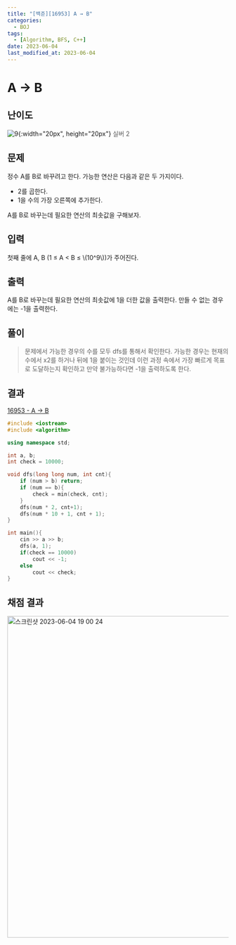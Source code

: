 ```yaml
---
title: "[백준][16953] A → B"
categories:
  - BOJ
tags:
  - [Algorithm, BFS, C++]
date: 2023-06-04
last_modified_at: 2023-06-04
---
```


# A → B
## 난이도
![9](https://github.com/ihmmaru99/ihmmaru99.github.io/assets/109266664/05e4b069-bd56-4060-913f-a3b773faccf4){:width="20px", height="20px"} <span style="color:#585858"> 실버 2</span>

## 문제
정수 A를 B로 바꾸려고 한다. 가능한 연산은 다음과 같은 두 가지이다.
- 2를 곱한다.
- 1을 수의 가장 오른쪽에 추가한다.

A를 B로 바꾸는데 필요한 연산의 최솟값을 구해보자.

## 입력
첫째 줄에 A, B (1 ≤ A < B ≤ \\(10^9\\))가 주어진다.

## 출력
A를 B로 바꾸는데 필요한 연산의 최솟값에 1을 더한 값을 출력한다. 만들 수 없는 경우에는 -1을 출력한다.

## 풀이
> 문제에서 가능한 경우의 수를 모두 dfs를 통해서 확인한다. 가능한 경우는 현재의 수에서 x2를 하거나 뒤에 1을 붙이는 것인데 이런 과정 속에서 가장 빠르게 목표로 도달하는지 확인하고 만약 불가능하다면 -1을 출력하도록 한다.

## 결과
[16953 - A → B](https://github.com/ihmmaru99/BOJ/blob/main/16953/16953.cpp)
```c++
#include <iostream>
#include <algorithm>

using namespace std;

int a, b;
int check = 10000;

void dfs(long long num, int cnt){
    if (num > b) return;
    if (num == b){
        check = min(check, cnt);
    }
    dfs(num * 2, cnt+1);
    dfs(num * 10 + 1, cnt + 1);
}

int main(){
    cin >> a >> b;
    dfs(a, 1);
    if(check == 10000)
        cout << -1;
    else
        cout << check;
}
```

## 채점 결과
<img width="732" alt="스크린샷 2023-06-04 19 00 24" src="https://github.com/ihmmaru99/BOJ/assets/109266664/2dbf7957-2109-4a9b-a340-638c3532affd">
